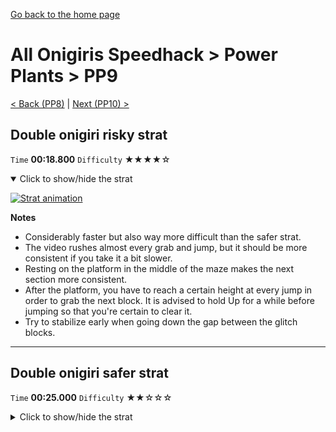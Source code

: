 [Go back to the home page](https://github.com/Doublevil/scbspeedrun)

# All Onigiris Speedhack > Power Plants > PP9

[< Back (PP8)](https://github.com/Doublevil/scbspeedrun/blob/main/levels/arb_sh/pp/PP8.md) | [Next (PP10) >](https://github.com/Doublevil/scbspeedrun/blob/main/levels/arb_sh/pp/PP10.md)

## Double onigiri risky strat

`Time` **00:18.800** `Difficulty` ★★★★☆
<details open>
  <summary>Click to show/hide the strat</summary>

  [![Strat animation](https://github.com/Doublevil/scbspeedrun/blob/main/media/levels/pp/PP9_DoubleOnigiriRisky.webp)](https://github.com/Doublevil/scbspeedrun/blob/main/media/levels/pp/PP9_DoubleOnigiriRisky.mp4?raw=true)

  **Notes**
  - Considerably faster but also way more difficult than the safer strat.
  - The video rushes almost every grab and jump, but it should be more consistent if you take it a bit slower.
  - Resting on the platform in the middle of the maze makes the next section more consistent.
  - After the platform, you have to reach a certain height at every jump in order to grab the next block. It is advised to hold Up for a while before jumping so that you're certain to clear it.
  - Try to stabilize early when going down the gap between the glitch blocks.
</details>

---
## Double onigiri safer strat

`Time` **00:25.000** `Difficulty` ★★☆☆☆
<details>
  <summary>Click to show/hide the strat</summary>

  [![Strat animation](https://github.com/Doublevil/scbspeedrun/blob/main/media/levels/pp/PP9_DoubleOnigiriSafe.webp)](https://github.com/Doublevil/scbspeedrun/blob/main/media/levels/pp/PP9_DoubleOnigiriSafe.mp4?raw=true)

  **Notes**
  - Considerably slower but also much easier than the risky strat.
  - Resting on the platform in the middle of the maze makes the next section more consistent.
  - After the platform, you have to reach a certain height at every jump in order to grab the next block. It is advised to hold Up for a while before jumping so that you're certain to clear it.
</details>
